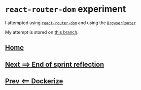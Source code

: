 # `react-router-dom` experiment

I attempted using [`react-router-dom`](https://reacttraining.com/react-router/web/guides/primary-components) and using the [`BrowserRouter`]()

My attempt is stored on [this branch](https://github.com/hashbangash/dojo/tree/react-router-dom-attempt).


## [Home](./../README.md)
## [Next ==> End of sprint reflection](./reflect.md)
## [Prev <== Dockerize](./docker.md)
